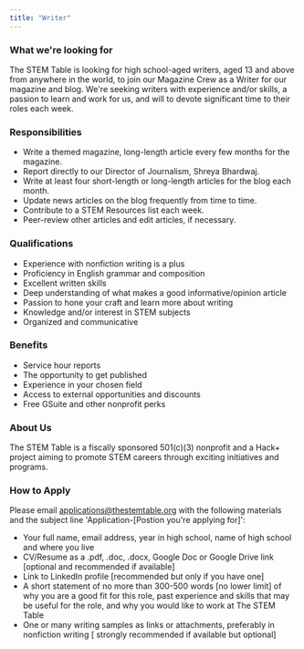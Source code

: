 ```yaml
---
title: "Writer"
---
```


### What we're looking for

The STEM Table is looking for high school-aged writers, aged 13 and above from anywhere in the world, to join our Magazine Crew as a Writer for our magazine and blog. We're seeking writers with experience and/or skills, a passion to learn and work for us, and will to devote significant time to their roles each week.

### Responsibilities

- Write a themed magazine, long-length article every few months for the magazine.
- Report directly to our Director of Journalism, Shreya Bhardwaj.
- Write at least four short-length or long-length articles for the blog each month.
- Update news articles on the blog frequently from time to time.
- Contribute to a STEM Resources list each week.
- Peer-review other articles and edit articles, if necessary.

### Qualifications

- Experience with nonfiction writing is a plus
- Proficiency in English grammar and composition
- Excellent written skills
- Deep understanding of what makes a good informative/opinion article
- Passion to hone your craft and learn more about writing
- Knowledge and/or interest in STEM subjects
- Organized and communicative

### Benefits

- Service hour reports
- The opportunity to get published
- Experience in your chosen field
- Access to external opportunities and discounts
- Free GSuite and other nonprofit perks

### About Us

The STEM Table is a fiscally sponsored 501(c)(3) nonprofit and a Hack+ project aiming to promote STEM careers through exciting initiatives and programs.

### How to Apply

Please email applications@thestemtable.org with the following materials and the subject line 'Application-[Postion you're applying for]':

- Your full name, email address, year in high school, name of high school and where you live
- CV/Resume as a .pdf, .doc, .docx, Google Doc or Google Drive link [optional and recommended if available]
- Link to LinkedIn profile [recommended but only if you have one]
- A short statement of no more than 300-500 words [no lower limit] of why you are a good fit for this role, past experience and skills that may be useful for the role, and why you would like to work at The STEM Table
- One or many writing samples as links or attachments, preferably in nonfiction writing [ strongly recommended if available but optional]